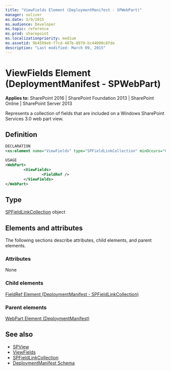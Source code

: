 ```yaml
---
title: "ViewFields Element (DeploymentManifest - SPWebPart)"
manager: soliver
ms.date: 3/9/2015
ms.audience: Developer
ms.topic: reference
ms.prod: sharepoint
ms.localizationpriority: medium
ms.assetid: 9b4599eb-f7cd-487b-8970-bc44000c8fde
description: "Last modified: March 09, 2015"
---
```


# ViewFields Element (DeploymentManifest - SPWebPart)

**Applies to:** SharePoint 2016 | SharePoint Foundation 2013 | SharePoint Online | SharePoint Server 2013 
  
Represents a collection of fields that are included on a Windows SharePoint Services 3.0 web part view.

## Definition

```XML
DECLARATION
<xs:element name="ViewFields" type="SPFieldLinkCollection" minOccurs="0" maxOccurs="1" />

USAGE
<WebPart>
        <ViewFields>
                <FieldRef />
        </ViewFields>
</WebPart>

```

## Type

[SPFieldLinkCollection](https://msdn.microsoft.com/library/Microsoft.SharePoint.SPFieldLinkCollection.aspx) object 
  
## Elements and attributes

The following sections describe attributes, child elements, and parent elements.

### Attributes

None
   
### Child elements

[FieldRef Element (DeploymentManifest - SPFieldLinkCollection)](fieldref-element-deploymentmanifestspfieldlinkcollection.md)
   
### Parent elements

[WebPart Element (DeploymentManifest)](webpart-element-deploymentmanifest.md)
   
## See also

- [SPView](https://msdn.microsoft.com/library/Microsoft.SharePoint.SPView.aspx)
- [ViewFields](https://msdn.microsoft.com/library/Microsoft.SharePoint.SPView.ViewFields.aspx)
- [SPFieldLinkCollection](https://msdn.microsoft.com/library/Microsoft.SharePoint.SPFieldLinkCollection.aspx)
- [DeploymentManifest Schema](deploymentmanifest-schema.md)

